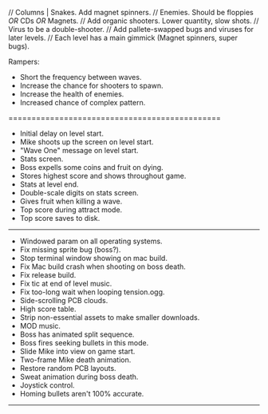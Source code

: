 
// Columns | Snakes. Add magnet spinners.
// Enemies. Should be floppies *OR* CDs *OR* Magnets.
// Add organic shooters. Lower quantity, slow shots.
// Virus to be a double-shooter.
// Add pallete-swapped bugs and viruses for later levels.
// Each level has a main gimmick (Magnet spinners, super bugs).

Rampers:
* Short the frequency between waves.
* Increase the chance for shooters to spawn.
* Increase the health of enemies.
* Increased chance of complex pattern.

==============================================

* Initial delay on level start.
* Mike shoots up the screen on level start.
* "Wave One" message on level start.
* Stats screen.
* Boss expells some coins and fruit on dying.
* Stores highest score and shows throughout game.
* Stats at level end.
* Double-scale digits on stats screen.
* Gives fruit when killing a wave.
* Top score during attract mode.
* Top score saves to disk.

----------------------------------------------

* Windowed param on all operating systems.
* Fix missing sprite bug (boss?).
* Stop terminal window showing on mac build.
* Fix Mac build crash when shooting on boss death.
* Fix release build.
* Fix tic at end of level music.
* Fix too-long wait when looping tension.ogg.
* Side-scrolling PCB clouds.
* High score table.
* Strip non-essential assets to make smaller downloads.
* MOD music.
* Boss has animated split sequence.
* Boss fires seeking bullets in this mode.
* Slide Mike into view on game start.
* Two-frame Mike death animation.
* Restore random PCB layouts.
* Sweat animation during boss death.
* Joystick control.
* Homing bullets aren't 100% accurate.

-----------------------------------------------------

